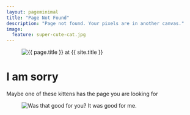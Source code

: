 ```yaml
---
layout: pageminimal
title: "Page Not Found"
description: "Page not found. Your pixels are in another canvas."
image:
  feature: super-cute-cat.jpg
---  
```

<figure>
<img src="{{ site.url }}/images/hmfaysal-404.jpg" alt="{{ page.title }} at {{ site.title }}">
</figure>
<div class="text-center">
<h1>I am sorry</h1>
<p>Maybe one of these kittens has the page you are looking for</p>
</div>
<figure>
<img src="{{ site.url }}/images/PositivelyPouringKittens.GIF" alt="Was that good for you? It was good for me.">
</figure>
